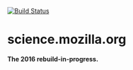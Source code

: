 [![Build Status](https://travis-ci.org/gvn/science.mozilla.org.svg?branch=master)](https://travis-ci.org/gvn/science.mozilla.org)

# science.mozilla.org

**The 2016 rebuild-in-progress.**
